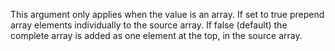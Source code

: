 This argument only applies when the value is an array.
If set to true prepend array elements individually to the source array.
If false (default) the complete array is added as one element at the top, in the source array.